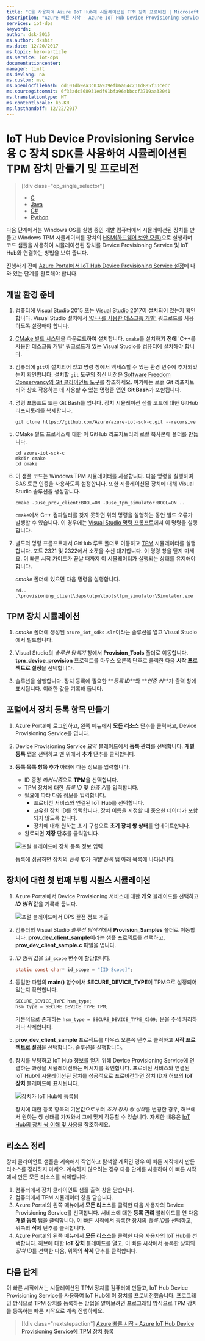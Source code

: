 ```yaml
---
title: "C를 사용하여 Azure IoT Hub에 시뮬레이션된 TPM 장치 프로비전 | Microsoft Docs"
description: "Azure 빠른 시작 - Azure IoT Hub Device Provisioning Service용 C 장치 SDK를 사용하여 시뮬레이션된 TPM 장치 만들기 및 프로비전"
services: iot-dps
keywords: 
author: dsk-2015
ms.author: dkshir
ms.date: 12/20/2017
ms.topic: hero-article
ms.service: iot-dps
documentationcenter: 
manager: timlt
ms.devlang: na
ms.custom: mvc
ms.openlocfilehash: dd101db9ea3c03a939efb6a64c231d885f33cedc
ms.sourcegitcommit: 6f33adc568931edf91bfa96abbccf3719aa32041
ms.translationtype: HT
ms.contentlocale: ko-KR
ms.lasthandoff: 12/22/2017
---
```

# <a name="create-and-provision-a-simulated-tpm-device-using-c-device-sdk-for-iot-hub-device-provisioning-service"></a>IoT Hub Device Provisioning Service용 C 장치 SDK를 사용하여 시뮬레이션된 TPM 장치 만들기 및 프로비전
> [!div class="op_single_selector"]
> * [C](quick-create-simulated-device.md)
> * [Java](quick-create-simulated-device-tpm-java.md)
> * [C#](quick-create-simulated-device-tpm-csharp.md)
> * [Python](quick-create-simulated-device-tpm-python.md)

다음 단계에서는 Windows OS를 실행 중인 개발 컴퓨터에서 시뮬레이션된 장치를 만들고 Windows TPM 시뮬레이터를 장치의 [HSM(하드웨어 보안 모듈)](https://azure.microsoft.com/blog/azure-iot-supports-new-security-hardware-to-strengthen-iot-security/)으로 실행하며 코드 샘플을 사용하여 시뮬레이션된 장치를 Device Provisioning Service 및 IoT Hub와 연결하는 방법을 보여 줍니다. 

진행하기 전에 [Azure Portal에서 IoT Hub Device Provisioning Service 설정](./quick-setup-auto-provision.md)에 나와 있는 단계를 완료해야 합니다.

<a id="setupdevbox"></a>

## <a name="prepare-the-development-environment"></a>개발 환경 준비 

1. 컴퓨터에 Visual Studio 2015 또는 [Visual Studio 2017](https://www.visualstudio.com/vs/)이 설치되어 있는지 확인합니다. Visual Studio 설치에서 ['C++를 사용한 데스크톱 개발'](https://www.visualstudio.com/vs/support/selecting-workloads-visual-studio-2017/) 워크로드를 사용하도록 설정해야 합니다.

2. [CMake 빌드 시스템](https://cmake.org/download/)을 다운로드하여 설치합니다. `cmake`를 설치하기 **전에** 'C++를 사용한 데스크톱 개발' 워크로드가 있는 Visual Studio를 컴퓨터에 설치해야 합니다.

3. 컴퓨터에 `git`이 설치되어 있고 명령 창에서 액세스할 수 있는 환경 변수에 추가되었는지 확인합니다. 설치할 `git` 도구의 최신 버전은 [Software Freedom Conservancy의 Git 클라이언트 도구](https://git-scm.com/download/)를 참조하세요. 여기에는 로컬 Git 리포지토리와 상호 작용하는 데 사용할 수 있는 명령줄 앱인 **Git Bash**가 포함됩니다. 

4. 명령 프롬프트 또는 Git Bash를 엽니다. 장치 시뮬레이션 샘플 코드에 대한 GitHub 리포지토리를 복제합니다.
    
    ```cmd/sh
    git clone https://github.com/Azure/azure-iot-sdk-c.git --recursive
    ```

5. CMake 빌드 프로세스에 대한 이 GitHub 리포지토리의 로컬 복사본에 폴더를 만듭니다. 

    ```cmd/sh
    cd azure-iot-sdk-c
    mkdir cmake
    cd cmake
    ```

6. 이 샘플 코드는 Windows TPM 시뮬레이터를 사용합니다. 다음 명령을 실행하여 SAS 토큰 인증을 사용하도록 설정합니다. 또한 시뮬레이션된 장치에 대해 Visual Studio 솔루션을 생성합니다.

    ```cmd/sh
    cmake -Duse_prov_client:BOOL=ON -Duse_tpm_simulator:BOOL=ON ..
    ```

    `cmake`에서 C++ 컴파일러를 찾지 못하면 위의 명령을 실행하는 동안 빌드 오류가 발생할 수 있습니다. 이 경우에는 [Visual Studio 명령 프롬프트](https://docs.microsoft.com/dotnet/framework/tools/developer-command-prompt-for-vs)에서 이 명령을 실행합니다. 

7. 별도의 명령 프롬프트에서 GitHub 루트 폴더로 이동하고 [TPM](https://docs.microsoft.com/windows/device-security/tpm/trusted-platform-module-overview) 시뮬레이터를 실행합니다. 포트 2321 및 2322에서 소켓을 수신 대기합니다. 이 명령 창을 닫지 마세요. 이 빠른 시작 가이드가 끝날 때까지 이 시뮬레이터가 실행되는 상태를 유지해야 합니다. 

   *cmake* 폴더에 있으면 다음 명령을 실행합니다.

    ```cmd/sh
    cd..
    .\provisioning_client\deps\utpm\tools\tpm_simulator\Simulator.exe
    ```

<a id="simulatetpm"></a>

## <a name="simulate-tpm-device"></a>TPM 장치 시뮬레이션

1. *cmake* 폴더에 생성된 `azure_iot_sdks.sln`이라는 솔루션을 열고 Visual Studio에서 빌드합니다.

2. Visual Studio의 *솔루션 탐색기* 창에서 **Provision\_Tools** 폴더로 이동합니다. **tpm_device_provision** 프로젝트를 마우스 오른쪽 단추로 클릭한 다음 **시작 프로젝트로 설정**을 선택합니다. 

3. 솔루션을 실행합니다. 장치 등록에 필요한 **_등록 ID_**와 **_인증 키_**가 출력 창에 표시됩니다. 이러한 값을 기록해 둡니다. 


<a id="portalenrollment"></a>

## <a name="create-a-device-enrollment-entry-in-the-portal"></a>포털에서 장치 등록 항목 만들기

1. Azure Portal에 로그인하고, 왼쪽 메뉴에서 **모든 리소스** 단추를 클릭하고, Device Provisioning Service를 엽니다.

2. Device Provisioning Service 요약 블레이드에서 **등록 관리**를 선택합니다. **개별 등록** 탭을 선택하고 맨 위에서 **추가** 단추를 클릭합니다. 

3. **등록 목록 항목 추가** 아래에 다음 정보를 입력합니다.
    - ID 증명 *메커니즘*으로 **TPM**을 선택합니다.
    - TPM 장치에 대한 *등록 ID* 및 *인증 키*를 입력합니다.
    - 필요에 따라 다음 정보를 입력합니다.
        - 프로비전 서비스와 연결된 IoT Hub를 선택합니다.
        - 고유한 장치 ID를 입력합니다. 장치 이름을 지정할 때 중요한 데이터가 포함되지 않도록 합니다.
        - 장치에 대해 원하는 초기 구성으로 **초기 장치 쌍 상태**를 업데이트합니다.
    - 완료되면 **저장** 단추를 클릭합니다. 

    ![포털 블레이드에 장치 등록 정보 입력](./media/quick-create-simulated-device/enter-device-enrollment.png)  

   등록에 성공하면 장치의 *등록 ID*가 *개별 등록* 탭 아래 목록에 나타납니다. 


<a id="firstbootsequence"></a>

## <a name="simulate-first-boot-sequence-for-the-device"></a>장치에 대한 첫 번째 부팅 시퀀스 시뮬레이션

1. Azure Portal에서 Device Provisioning 서비스에 대한 **개요** 블레이드를 선택하고 **_ID 범위_** 값을 기록해 둡니다.

    ![포털 블레이드에서 DPS 끝점 정보 추출](./media/quick-create-simulated-device/extract-dps-endpoints.png) 

2. 컴퓨터의 Visual Studio *솔루션 탐색기*에서 **Provision\_Samples** 폴더로 이동합니다. **prov\_dev\_client\_sample**이라는 샘플 프로젝트를 선택하고, **prov\_dev\_client\_sample.c** 파일을 엽니다.

3. _ID 범위_ 값을 `id_scope` 변수에 할당합니다. 

    ```c
    static const char* id_scope = "[ID Scope]";
    ```

4. 동일한 파일의 **main()** 함수에서 **SECURE_DEVICE_TYPE**이 TPM으로 설정되어 있는지 확인합니다.

    ```c
    SECURE_DEVICE_TYPE hsm_type;
    hsm_type = SECURE_DEVICE_TYPE_TPM;
    ```

   기본적으로 존재하는 `hsm_type = SECURE_DEVICE_TYPE_X509;` 문을 주석 처리하거나 삭제합니다. 

5. **prov\_dev\_client\_sample** 프로젝트를 마우스 오른쪽 단추로 클릭하고 **시작 프로젝트로 설정**을 선택합니다. 솔루션을 실행합니다. 

6. 장치를 부팅하고 IoT Hub 정보를 얻기 위해 Device Provisioning Service에 연결하는 과정을 시뮬레이션하는 메시지를 확인합니다. 프로비전 서비스와 연결된 IoT Hub에 시뮬레이션된 장치를 성공적으로 프로비전하면 장치 ID가 허브의 **IoT 장치** 블레이드에 표시됩니다. 

    ![장치가 IoT Hub에 등록됨](./media/quick-create-simulated-device/hub-registration.png) 

    장치에 대한 등록 항목의 기본값으로부터 *초기 장치 쌍 상태*를 변경한 경우, 허브에서 원하는 쌍 상태를 가져와서 그에 맞게 작동할 수 있습니다. 자세한 내용은 [IoT Hub의 장치 쌍 이해 및 사용](../iot-hub/iot-hub-devguide-device-twins.md)을 참조하세요.


## <a name="clean-up-resources"></a>리소스 정리

장치 클라이언트 샘플을 계속해서 작업하고 탐색할 계획인 경우 이 빠른 시작에서 만든 리소스를 정리하지 마세요. 계속하지 않으려는 경우 다음 단계를 사용하여 이 빠른 시작에서 만든 모든 리소스를 삭제합니다.

1. 컴퓨터에서 장치 클라이언트 샘플 출력 창을 닫습니다.
1. 컴퓨터에서 TPM 시뮬레이터 창을 닫습니다.
1. Azure Portal의 왼쪽 메뉴에서 **모든 리소스**를 클릭한 다음 사용자의 Device Provisioning Service를 선택합니다. 서비스에 대한 **등록 관리** 블레이드를 연 다음 **개별 등록** 탭을 클릭합니다. 이 빠른 시작에서 등록한 장치의 *등록 ID*를 선택하고, 위쪽의 **삭제** 단추를 클릭합니다. 
1. Azure Portal의 왼쪽 메뉴에서 **모든 리소스**를 클릭한 다음 사용자의 IoT Hub를 선택합니다. 허브에 대한 **IoT 장치** 블레이드를 열고, 이 빠른 시작에서 등록한 장치의 *장치 ID*를 선택한 다음, 위쪽의 **삭제** 단추를 클릭합니다.

## <a name="next-steps"></a>다음 단계

이 빠른 시작에서는 시뮬레이션된 TPM 장치를 컴퓨터에 만들고, IoT Hub Device Provisioning Service를 사용하여 IoT Hub에 이 장치를 프로비전했습니다. 프로그래밍 방식으로 TPM 장치를 등록하는 방법을 알아보려면 프로그래밍 방식으로 TPM 장치를 등록하는 빠른 시작으로 계속 진행하세요. 

> [!div class="nextstepaction"]
> [Azure 빠른 시작 - Azure IoT Hub Device Provisioning Service에 TPM 장치 등록](quick-enroll-device-tpm-java.md)


